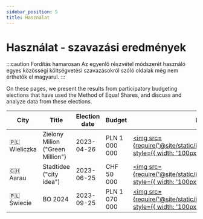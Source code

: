 ```yaml
---
sidebar_position: 5
title: Használat
---
```


# Használat - szavazási eredmények

:::caution Fordítás hamarosan
Az egyenlő részvétel módszerét használó egyes közösségi költségvetési szavazásokról szóló oldalak még nem érthetők el magyarul.
:::

On these pages, we present the results from participatory budgeting elections that have used the Method of Equal Shares, and discuss and analyze data from these elections.

<!-- * [**Wieliczka 2023**](/elections/zielony-milion). In April 2023, Wieliczka in Poland used the Method of Equal Share for their Zielony Milion ("Green Million") participatory budget. [[more]](/elections/zielony-milion)
* [**Aarau 2023**](/elections/aarau-2023). In June 2023, Aarau in Switzerland used the Method of Equal Share for their Stadtidee ("city idea") participatory budget. [[more]](/elections/aarau-2023)
* [**Świecie 2024**](/elections/swiecie-2024). In October 2023, Świecie in Poland used the Method of Equal Share for their  participatory budget for projects to be implemented in 2024. [[more]](/elections/swiecie-2024) -->

| City | Title | Election date | Budget | Image | |
| --- | --- | --- | --- | --- | --- |
| 🇵🇱 Wieliczka | Zielony Milion ("Green Million") | 2023-04-26 | PLN 1 000 000 | [<img src={require('@site/static/img/wielieczka.jpg').default} style={{ width: '100px' }} />](/elections/zielony-milion) | [[more]](/elections/zielony-milion) |
| 🇨🇭 Aarau | Stadtidee ("city idea") | 2023-06-25 | CHF 50 000 | [<img src={require('@site/static/img/aarau.jpg').default} style={{ width: '100px' }} />](/elections/aarau-2023) | [[more]](/elections/aarau-2023) |
| 🇵🇱 Świecie | BO 2024 | 2023-09-25 | PLN 1 070 000 | [<img src={require('@site/static/img/swiecie.png').default} style={{ width: '100px' }} />](/elections/swiecie-2024) | [[more]](/elections/swiecie-2024) |